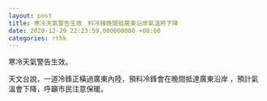 ```yaml
---
layout: post
title: 寒冷天氣警告生效　料冷鋒晚間抵廣東沿岸氣溫將下降
date: 2020-12-29 22:23:59.000000000 +08:00
categories: rthk
---
```


寒冷天氣警告生效。

天文台說，一道冷鋒正橫過廣東內陸，預料冷鋒會在晚間抵達廣東沿岸 ，預計氣溫會下降，呼籲市民注意保暖。
